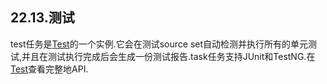 ## 22.13.测试
test任务是[Test](https://docs.gradle.org/current/dsl/org.gradle.api.tasks.testing.Test.html)的一个实例.它会在测试source set自动检测并执行所有的单元测试,并且在测试执行完成后会生成一份测试报告.task任务支持JUnit和TestNG.在[Test](https://docs.gradle.org/current/dsl/org.gradle.api.tasks.testing.Test.html)查看完整地API.
